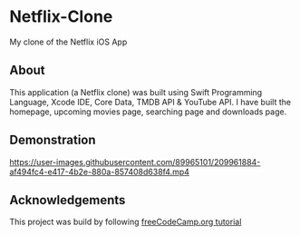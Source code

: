 # Netflix-Clone
My clone of the Netflix iOS App

## About 

This application (a Netflix clone) was built using Swift Programming Language, Xcode IDE, Core Data, TMDB API & YouTube API. I have built the homepage, upcoming movies page, searching page and downloads page. 

## Demonstration


https://user-images.githubusercontent.com/89965101/209961884-af494fc4-e417-4b2e-880a-857408d638f4.mp4



## Acknowledgements

This project was build by following [freeCodeCamp.org tutorial](https://www.youtube.com/watch?v=KCgYDCKqato)
